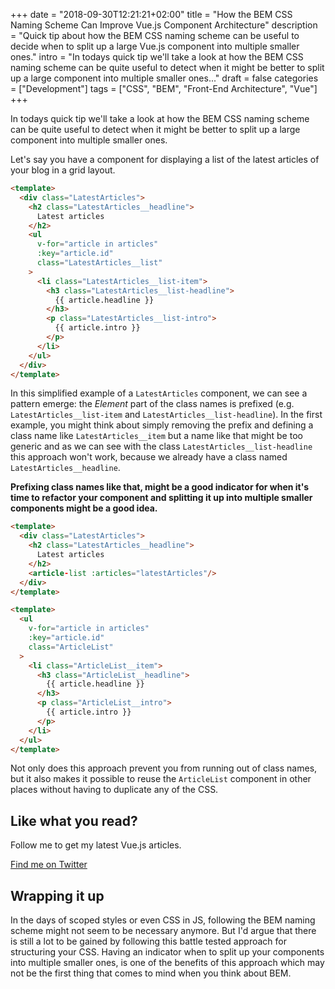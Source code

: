 +++
date = "2018-09-30T12:21:21+02:00"
title = "How the BEM CSS Naming Scheme Can Improve Vue.js Component Architecture"
description = "Quick tip about how the BEM CSS naming scheme can be useful to decide when to split up a large Vue.js component into multiple smaller ones."
intro = "In todays quick tip we'll take a look at how the BEM CSS naming scheme can be quite useful to detect when it might be better to split up a large component into multiple smaller ones..."
draft = false
categories = ["Development"]
tags = ["CSS", "BEM", "Front-End Architecture", "Vue"]
+++

In todays quick tip we'll take a look at how the BEM CSS naming scheme can be quite useful to detect when it might be better to split up a large component into multiple smaller ones.

Let's say you have a component for displaying a list of the latest articles of your blog in a grid layout.

```html
<template>
  <div class="LatestArticles">
    <h2 class="LatestArticles__headline">
      Latest articles
    </h2>
    <ul
      v-for="article in articles"
      :key="article.id"
      class="LatestArticles__list"
    >
      <li class="LatestArticles__list-item">
        <h3 class="LatestArticles__list-headline">
          {{ article.headline }}
        </h3>
        <p class="LatestArticles__list-intro">
          {{ article.intro }}
        </p>
      </li>
    </ul>
  </div>
</template>
```

In this simplified example of a `LatestArticles` component, we can see a pattern emerge: the *Element* part of the class names is prefixed (e.g. `LatestArticles__list-item` and `LatestArticles__list-headline`). In the first example, you might think about simply removing the prefix and defining a class name like `LatestArticles__item` but a name like that might be too generic and as we can see with the class `LatestArticles__list-headline` this approach won't work, because we already have a class named `LatestArticles__headline`.

**Prefixing class names like that, might be a good indicator for when it's time to refactor your component and splitting it up into multiple smaller components might be a good idea.**

```html
<template>
  <div class="LatestArticles">
    <h2 class="LatestArticles__headline">
      Latest articles
    </h2>
    <article-list :articles="latestArticles"/>
  </div>
</template>
```

```html
<template>
  <ul
    v-for="article in articles"
    :key="article.id"
    class="ArticleList"
  >
    <li class="ArticleList__item">
      <h3 class="ArticleList__headline">
        {{ article.headline }}
      </h3>
      <p class="ArticleList__intro">
        {{ article.intro }}
      </p>
    </li>
  </ul>
</template>
```

Not only does this approach prevent you from running out of class names, but it also makes it possible to reuse the `ArticleList` component in other places without having to duplicate any of the CSS.

<div class="c-content__broad">
  <div class="c-twitter-teaser">
    <div class="c-twitter-teaser__content">
      <h2 class="c-twitter-teaser__headline">Like what you read?</h2>
      <p class="c-twitter-teaser__body">
        Follow me to get my latest Vue.js articles.
      </p>
      <a class="c-button c-button--outline c-twitter-teaser__button" rel="nofollow" href="https://twitter.com/maoberlehner" data-event-category="link" data-event-action="click: contact" data-event-label="Twitter (article content)">
        Find me on Twitter
      </a>
    </div>
  </div>
</div>

## Wrapping it up

In the days of scoped styles or even CSS in JS, following the BEM naming scheme might not seem to be necessary anymore. But I'd argue that there is still a lot to be gained by following this battle tested approach for structuring your CSS. Having an indicator when to split up your components into multiple smaller ones, is one of the benefits of this approach which may not be the first thing that comes to mind when you think about BEM.
